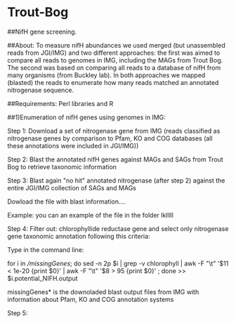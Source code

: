 # Trout-Bog
##NifH gene screening.

##About:
To measure nifH abundances we used merged (but unassembled reads from JGI/IMG) and two different approaches:  the first was aimed to compare all reads to genomes in IMG, including the MAGs from Trout Bog. The second  was based on comparing all reads to a database of nifH from many organisms (from Buckley lab). In both approaches we mapped (blasted) the reads to enumerate how many reads matched an annotated nitrogenase sequence. 
 

##Requirements:
Perl libraries and R

##1)Enumeration of nifH genes using genomes in IMG:

Step 1:  Download a set of nitrogenase gene from IMG (reads classified as nitrogenase genes by comparison to Pfam, KO and COG databases (all these annotations were included in JGI/IMG))

Step 2: Blast the annotated nifH genes against MAGs and SAGs from Trout Bog to retrieve taxonomic information

Step 3: Blast again "no hit" annotated nitrogenase (after step 2) against the entire JGI/IMG collection of SAGs and MAGs 

Dowload the file with blast information....

Example: you can an example of the file in the folder lklllll

Step 4: Filter out: chlorophyllide reductase gene and select only nitrogenase gene taxonomic annotation following this criteria:  

Type in the command line:

for i in */missingGenes*; do sed -n 2p $i | grep -v chlorophyll | awk  -F "\t" '$11 < 1e-20  {print $0}' |  awk  -F "\t" '$8 > 95  {print $0}' ; done >> $i.potential_NIFH.output


missingGenes* is the downoladed blast output files from IMG with information about Pfam, KO and COG annotation systems

Step 5: 







